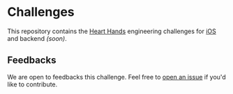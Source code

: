 # Challenges

This repository contains the [Heart Hands](https://hearthands.tech/) engineering
challenges for [iOS](./ios) and backend _(soon)_.

## Feedbacks

We are open to feedbacks this challenge. Feel free to [open an
issue](https://github.com/hearthandsinc/challenges/issues/new) if you'd like to
contribute.
